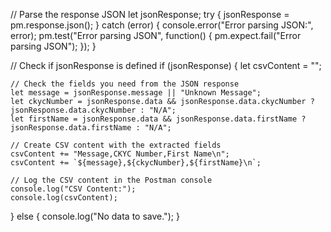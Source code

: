 // Parse the response JSON
let jsonResponse;
try {
    jsonResponse = pm.response.json();
} catch (error) {
    console.error("Error parsing JSON:", error);
    pm.test("Error parsing JSON", function() {
        pm.expect.fail("Error parsing JSON");
    });
}

// Check if jsonResponse is defined
if (jsonResponse) {
    let csvContent = "";

    // Check the fields you need from the JSON response
    let message = jsonResponse.message || "Unknown Message";
    let ckycNumber = jsonResponse.data && jsonResponse.data.ckycNumber ? jsonResponse.data.ckycNumber : "N/A";
    let firstName = jsonResponse.data && jsonResponse.data.firstName ? jsonResponse.data.firstName : "N/A";

    // Create CSV content with the extracted fields
    csvContent += "Message,CKYC Number,First Name\n";
    csvContent += `${message},${ckycNumber},${firstName}\n`;

    // Log the CSV content in the Postman console
    console.log("CSV Content:");
    console.log(csvContent);
} else {
    console.log("No data to save.");
}
